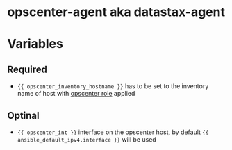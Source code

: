 # opscenter-agent aka datastax-agent

# Variables

## Required

- ```{{ opscenter_inventory_hostname }}``` has to be set to the inventory name of host with [opscenter role](https://github.com/gitinsky/ansible-role-opscenter) applied

## Optinal

- ```{{ opscenter_int }}``` interface on the opscenter host, by default ```{{ ansible_default_ipv4.interface }}``` will be used
